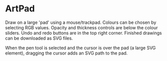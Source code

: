 # ArtPad

Draw on a large 'pad' using a mouse/trackpad. 
Colours can be chosen by selecting RGB values. 
Opacity and thickness controls are below the colour sliders. 
Undo and redo buttons are in the top right corner. 
Finished drawings can be downloaded as SVG files.

When the pen tool is selected and the cursor is over the pad (a large SVG element), dragging the cursor adds an SVG path to the pad.
